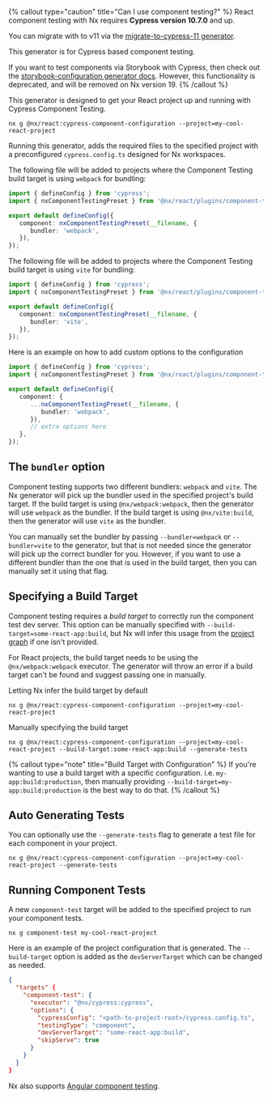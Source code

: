 {% callout type="caution" title="Can I use component testing?" %}
React component testing with Nx requires **Cypress version 10.7.0** and up.

You can migrate with to v11 via the [migrate-to-cypress-11 generator](/nx-api/cypress/generators/migrate-to-cypress-11).

This generator is for Cypress based component testing.

If you want to test components via Storybook with Cypress, then check out the [storybook-configuration generator docs](/nx-api/react/generators/storybook-configuration). However, this functionality is deprecated, and will be removed on Nx version 19.
{% /callout %}

This generator is designed to get your React project up and running with Cypress Component Testing.

```shell
nx g @nx/react:cypress-component-configuration --project=my-cool-react-project
```

Running this generator, adds the required files to the specified project with a preconfigured `cypress.config.ts` designed for Nx workspaces.

The following file will be added to projects where the Component Testing build target is using `webpack` for bundling:

```ts {% fileName="cypress.config.ts" %}
import { defineConfig } from 'cypress';
import { nxComponentTestingPreset } from '@nx/react/plugins/component-testing';

export default defineConfig({
   component: nxComponentTestingPreset(__filename, {
      bundler: 'webpack',
   }),
});
```

The following file will be added to projects where the Component Testing build target is using `vite` for bundling:

```ts {% fileName="cypress.config.ts" %}
import { defineConfig } from 'cypress';
import { nxComponentTestingPreset } from '@nx/react/plugins/component-testing';

export default defineConfig({
   component: nxComponentTestingPreset(__filename, {
      bundler: 'vite',
   }),
});
```

Here is an example on how to add custom options to the configuration

```ts {% fileName="cypress.config.ts" %}
import { defineConfig } from 'cypress';
import { nxComponentTestingPreset } from '@nx/react/plugins/component-testing';

export default defineConfig({
   component: {
      ...nxComponentTestingPreset(__filename, {
         bundler: 'webpack',
      }),
      // extra options here
   },
});
```

## The `bundler` option

Component testing supports two different bundlers: `webpack` and `vite`. The Nx generator will pick up the bundler used in the specified project's build target. If the build target is using `@nx/webpack:webpack`, then the generator will use `webpack` as the bundler. If the build target is using `@nx/vite:build`, then the generator will use `vite` as the bundler.

You can manually set the bundler by passing `--bundler=webpack` or `--bundler=vite` to the generator, but that is not needed since the generator will pick up the correct bundler for you. However, if you want to use a different bundler than the one that is used in the build target, then you can manually set it using that flag.

## Specifying a Build Target

Component testing requires a _build target_ to correctly run the component test dev server. This option can be manually specified with `--build-target=some-react-app:build`, but Nx will infer this usage from the [project graph](/concepts/mental-model#the-project-graph) if one isn't provided.

For React projects, the build target needs to be using the `@nx/webpack:webpack` executor.
The generator will throw an error if a build target can't be found and suggest passing one in manually.

Letting Nx infer the build target by default

```shell
nx g @nx/react:cypress-component-configuration --project=my-cool-react-project
```

Manually specifying the build target

```shell
nx g @nx/react:cypress-component-configuration --project=my-cool-react-project --build-target:some-react-app:build --generate-tests
```

{% callout type="note" title="Build Target with Configuration" %}
If you're wanting to use a build target with a specific configuration. i.e. `my-app:build:production`,
then manually providing `--build-target=my-app:build:production` is the best way to do that.
{% /callout %}

## Auto Generating Tests

You can optionally use the `--generate-tests` flag to generate a test file for each component in your project.

```shell
nx g @nx/react:cypress-component-configuration --project=my-cool-react-project --generate-tests
```

## Running Component Tests

A new `component-test` target will be added to the specified project to run your component tests.

```shell
nx g component-test my-cool-react-project
```

Here is an example of the project configuration that is generated. The `--build-target` option is added as the `devServerTarget` which can be changed as needed.

```json {% fileName="project.json" %}
{
  "targets" {
    "component-test": {
      "executor": "@nx/cypress:cypress",
      "options": {
        "cypressConfig": "<path-to-project-root>/cypress.config.ts",
        "testingType": "component",
        "devServerTarget": "some-react-app:build",
        "skipServe": true
      }
    }
  }
}
```

Nx also supports [Angular component testing](/nx-api/angular/generators/cypress-component-configuration).

